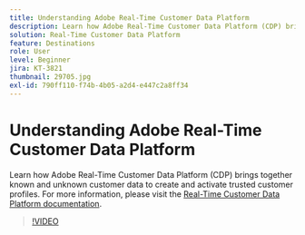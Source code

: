 ```yaml
---
title: Understanding Adobe Real-Time Customer Data Platform
description: Learn how Adobe Real-Time Customer Data Platform (CDP) brings together known and unknown customer data to create and activate trusted customer profiles.
solution: Real-Time Customer Data Platform
feature: Destinations
role: User
level: Beginner
jira: KT-3821
thumbnail: 29705.jpg
exl-id: 790ff110-f74b-4b05-a2d4-e447c2a8ff34
---
```

# Understanding Adobe Real-Time Customer Data Platform

Learn how Adobe Real-Time Customer Data Platform (CDP) brings together known and unknown customer data to create and activate trusted customer profiles. For more information, please visit the [Real-Time Customer Data Platform documentation](https://experienceleague.adobe.com/docs/experience-platform/rtcdp/overview.html).

>[!VIDEO](https://video.tv.adobe.com/v/29705?learn=on&enablevpops)
